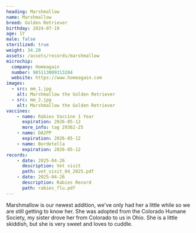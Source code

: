 ```yaml
---
heading: Marshmallow
name: Marshmallow
breed: Golden Retriever
birthday: 2024-07-19
age: 1Y
male: false
sterilized: true
weight: 34.20
assets: /assets/records/marshmallow
microchip:
  company: Homeagain
  number: 985113009313284
  website: https://www.homeagain.com
images:
  - src: mm_1.jpg
    alt: Marshmallow the Golden Retriever
  - src: mm_2.jpg
    alt: Marshmallow the Golden Retriever
vaccines:
    - name: Rabies Vaccine 1 Year
      expiration: 2026-05-12
      more_info: tag 29362-25
    - name: DA2PP
      expiration: 2026-05-12
    - name: Bordetella
      expiration: 2026-05-12
records:
    - date: 2025-04-26
      description: Vet visit
      path: vet_visit_04_2025.pdf
    - date: 2025-04-26
      description: Rabies Record
      path: rabies_flu.pdf
---
```

Marshmallow is our newest addition, we've only had her a little while so we are still getting to know her.
She was adopted from the Colorado Humane Society, my sister drove her from Colorado to us in Ohio.
She is a little skiddish, but she is very sweet and loves to cuddle.